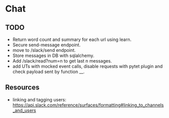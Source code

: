 # Chat

## TODO

- Return word count and summary for each url using learn.
- Secure send-message endpoint.
- move to /slack/send endpoint.
- Store messages in DB with sqlalchemy.
- Add /slack/read?num=n to get last n messages.
- add UTs with mocked event calls, disable requests with pytet plugin and check payload sent by function __.

## Resources

- linking and tagging users: <https://api.slack.com/reference/surfaces/formatting#linking_to_channels_and_users>
